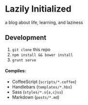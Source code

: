 Lazily Initialized
==================

a blog about life, learning, and laziness


## Development
1. `git clone` this repo
2. `npm install && bower install`
3. `grunt serve`

#### Compiles: 
- CoffeeScript (`scripts/*.coffee`)
- Handlebars (`templates/*.hbs`)
- Sass (`styles/*.s{a,c}ss`)
- Markdown (`posts/*.md`)
